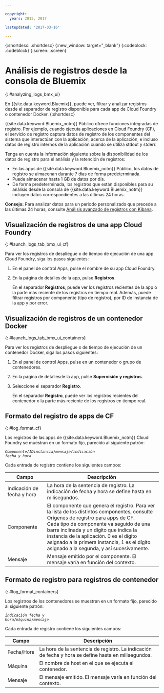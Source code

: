 ```yaml
---

copyright:
  years: 2015, 2017

lastupdated: "2017-03-16"

---
```



{:shortdesc: .shortdesc}
{:new_window: target="_blank"}
{:codeblock: .codeblock}
{:screen: .screen}

# Análisis de registros desde la consola de Bluemix
{: #analyzing_logs_bmx_ui}

En {{site.data.keyword.Bluemix}}, puede ver, filtrar y analizar registros desde el separador de registro disponible para cada app de Cloud Foundry o contenedor Docker. {:shortdesc}

{{site.data.keyword.Bluemix_notm}} Público ofrece funciones integradas de registro. Por ejemplo, cuando ejecuta aplicaciones en Cloud Foundry (CF), el servicio de registro captura datos de registro de los componentes del sistema que interactúan con la aplicación, acerca de la aplicación, e incluso datos de registro internos de la aplicación cuando se utiliza stdout y stderr.

Tenga en cuenta la información siguiente sobre la disponibilidad de los datos de registro para el análisis y la retención de registros:

* En las apps de {{site.data.keyword.Bluemix_notm}} Público, los datos de registro se almacenan durante 7 días de forma predeterminada. 
* Puede almacenar hasta 1 GB de datos por día. 
* De forma predeterminada, los registros que están disponibles para su análisis desde la consola de {{site.data.keyword.Bluemix_notm}} incluyen datos correspondientes a las últimas 24 horas.

**Consejo:** Para analizar datos para un periodo personalizado que precede a las últimas 24 horas, consulte [Análisis avanzado de registros con Kibana](logging_analyzing_logs_Kibana.html#analyzing_logs_Kibana). 

##  Visualización de registros de una app Cloud Foundry
{: #launch_logs_tab_bmx_ui_cf}

Para ver los registros de despliegue o de tiempo de ejecución de una app Cloud Foundry, siga los pasos siguientes:

1. En el panel de control Apps, pulse el nombre de su app Cloud Foundry.  
    
2. En la página de detalles de la app, pulse **Registros**. 
    
    En el separador **Registros**, puede ver los registros recientes de la app o la parte más reciente de los registros en tiempo real. Además, puede filtrar registros por componente (tipo de registro), por ID de instancia de la app y por error.
    

##  Visualización de registros de un contenedor Docker
{: #launch_logs_tab_bmx_ui_containers}

Para ver los registros de despliegue o de tiempo de ejecución de un contenedor Docker, siga los pasos siguientes:

1. En el panel de control Apps, pulse en un contenedor o grupo de contenedores.  
    
2. En la página de detallesde la app, pulse **Supervisión y registros**. 

3. Seleccione el separador **Registro**.
    
    En el separador **Registro**, puede ver los registros recientes del contenedor o la parte más reciente de los registros en tiempo real.  

## Formato del registro de apps de CF
{: #log_format_cf}

Los registros de las apps de {{site.data.keyword.Bluemix_notm}} Cloud Foundry se muestran en un formato fijo, parecido al siguiente patrón:

<code><var class="keyword varname">Componente</var>/<var class="keyword varname">IDinstancia</var>/<var class="keyword varname">mensaje</var>/<var class="keyword varname">indicación fecha y hora</var></code>

Cada entrada de registro contiene los siguientes campos: 

| Campo | Descripción |
|-------|-------------|
| Indicación de fecha y hora | La hora de la sentencia de registro. La indicación de fecha y hora se define hasta en milisegundos. |
| Componente | El componente que genera el registro. Para ver la lista de los distintos componentes, consulte [Orígenes de registro para apps de CF](logging_cf_apps.html#logging_bluemix_cf_apps_log_sources). <br> Cada tipo de componente va seguido de una barra inclinada y un dígito que indica la instancia de la aplicación. 0 es el dígito asignado a la primera instancia, 1 es el dígito asignado a la segunda, y así sucesivamente. |
| Mensaje  | Mensaje emitido por el componente. El mensaje varía en función del contexto. |



## Formato de registro para registros de contenedor
{: #log_format_containers}

Los registros de los contenedores se muestran en un formato fijo, parecido al siguiente patrón:

<code><var class="keyword varname">indicación fecha y hora</var>/<var class="keyword varname">máquina</var>/<var class="keyword varname">mensaje</var>  </code>

Cada entrada de registro contiene los siguientes campos: 

| Campo | Descripción |
|-------|-------------|
| Fecha/Hora | La hora de la sentencia de registro. La indicación de fecha y hora se define hasta en milisegundos. |
| Máquina | El nombre de host en el que se ejecuta el contenedor.  |
| Mensaje  | El mensaje emitido. El mensaje varía en función del contexto. |


